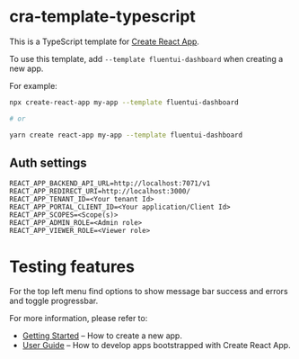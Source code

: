 # cra-template-typescript

This is a TypeScript template for [Create React App](https://github.com/facebook/create-react-app).

To use this template, add `--template fluentui-dashboard` when creating a new app.

For example:

```sh
npx create-react-app my-app --template fluentui-dashboard

# or

yarn create react-app my-app --template fluentui-dashboard
```

## Auth settings
```config
REACT_APP_BACKEND_API_URL=http://localhost:7071/v1
REACT_APP_REDIRECT_URI=http://localhost:3000/
REACT_APP_TENANT_ID=<Your tenant Id>
REACT_APP_PORTAL_CLIENT_ID=<Your application/Client Id>
REACT_APP_SCOPES=<Scope(s)>
REACT_APP_ADMIN_ROLE=<Admin role>
REACT_APP_VIEWER_ROLE=<Viewer role>
```

# Testing features
For the top left menu find options to show message bar success and errors and toggle progressbar.

For more information, please refer to:

- [Getting Started](https://create-react-app.dev/docs/getting-started) – How to create a new app.
- [User Guide](https://create-react-app.dev) – How to develop apps bootstrapped with Create React App.
